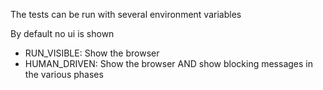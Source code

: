 The tests can be run with several environment variables

By default no ui is shown

* RUN_VISIBLE: Show the browser
* HUMAN_DRIVEN: Show the browser AND show blocking messages in the various phases